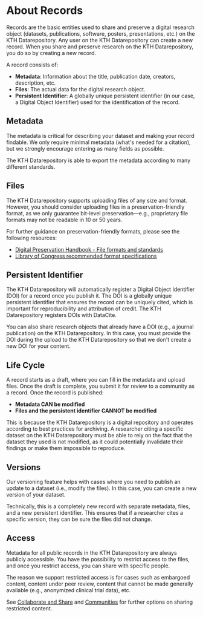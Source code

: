 # About Records

Records are the basic entities used to share and preserve a digital research object (datasets, publications, software, posters, presentations, etc.) on the KTH Datarepository. Any user on the KTH Datarepository can create a new record. When you share and preserve research on the KTH Datarepository, you do so by creating a new record.

A record consists of:

- **Metadata**: Information about the title, publication date, creators, description, etc.
- **Files**: The actual data for the digital research object.
- **Persistent Identifier**: A globally unique persistent identifier (in our case, a Digital Object Identifier) used for the identification of the record.

## Metadata

The metadata is critical for describing your dataset and making your record findable. We only require minimal metadata (what's needed for a citation), but we strongly encourage entering as many fields as possible.

The KTH Datarepository is able to export the metadata according to many different standards.

## Files

The KTH Datarepository supports uploading files of any size and format. However, you should consider uploading files in a preservation-friendly format, as we only guarantee bit-level preservation—e.g., proprietary file formats may not be readable in 10 or 50 years.

For further guidance on preservation-friendly formats, please see the following resources:

- [Digital Preservation Handbook - File formats and standards](https://www.dpconline.org/handbook)
- [Library of Congress recommended format specifications](https://www.loc.gov/preservation/resources/rfs/)

## Persistent Identifier

The KTH Datarepository will automatically register a Digital Object Identifier (DOI) for a record once you publish it. The DOI is a globally unique persistent identifier that ensures the record can be uniquely cited, which is important for reproducibility and attribution of credit. The KTH Datarepository registers DOIs with DataCite.

You can also share research objects that already have a DOI (e.g., a journal publication) on the KTH Datarepository. In this case, you must provide the DOI during the upload to the KTH Datarepository so that we don't create a new DOI for your content.

## Life Cycle

A record starts as a draft, where you can fill in the metadata and upload files. Once the draft is complete, you submit it for review to a community as a record. Once the record is published:

- **Metadata CAN be modified**
- **Files and the persistent identifier CANNOT be modified**

This is because the KTH Datarepository is a digital repository and operates according to best practices for archiving. A researcher citing a specific dataset on the KTH Datarepository must be able to rely on the fact that the dataset they used is not modified, as it could potentially invalidate their findings or make them impossible to reproduce.

## Versions

Our versioning feature helps with cases where you need to publish an update to a dataset (i.e., modify the files). In this case, you can create a new version of your dataset.

Technically, this is a completely new record with separate metadata, files, and a new persistent identifier. This ensures that if a researcher cites a specific version, they can be sure the files did not change.

## Access

Metadata for all public records in the KTH Datarepository are always publicly accessible. You have the possibility to restrict access to the files, and once you restrict access, you can share with specific people.

The reason we support restricted access is for cases such as embargoed content, content under peer review, content that cannot be made generally available (e.g., anonymized clinical trial data), etc.

See [Collaborate and Share](../share/about_share.md) and [Communities](../communities/about_communities.md) for further options on sharing restricted content.
